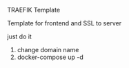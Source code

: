 TRAEFIK Template

Template for frontend and SSL to server

just do it
1. change domain name
2. docker-compose up -d
